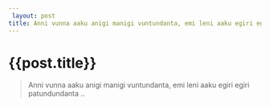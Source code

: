 ```yaml
---
 layout: post
title: Anni vunna aaku anigi manigi vuntundanta, emi leni aaku egiri egiri patundundanta ..
--- 
```

 {{post.title}}
======================================================
<blockquote><p>Anni vunna aaku anigi manigi vuntundanta, emi leni aaku egiri egiri patundundanta ..</p></blockquote>